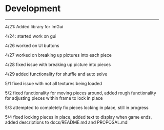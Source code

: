 # Development

---
4/21: Added library for ImGui

4/24: started work on gui

4/26 worked on UI buttons

4/27 worked on breaking up pictures into each piece

4/28 fixed issue with breaking up picture into pieces

4/29 added functionality for shuffle and auto solve

5/1 fixed issue with not all textures being loaded

5/2 fixed functionality for moving pieces around, 
added rough functionality for adjusting pieces within frame 
to lock in place

5/3 attempted to completely fix pieces locking in place, still in progress

5/4 fixed locking pieces in place, added text to display when game ends, 
added descriptions to docs/README.md and PROPOSAL.md